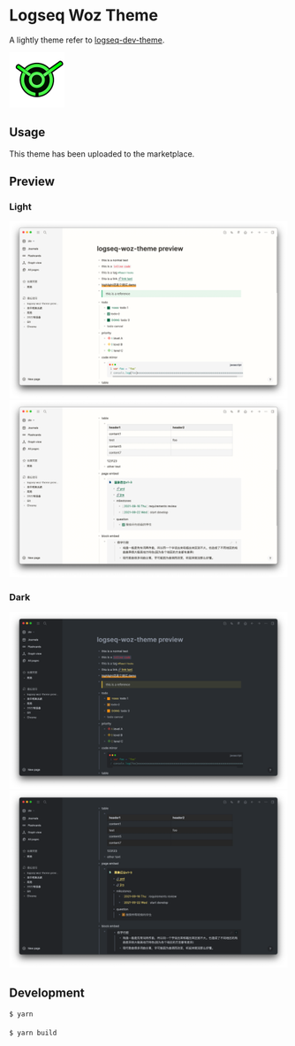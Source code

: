 # Logseq Woz Theme

A lightly theme refer to [logseq-dev-theme](https://github.com/pengx17/logseq-dev-theme).

<img src="./logo.png" width="100" />

## Usage

This theme has been uploaded to the marketplace.

## Preview

### Light
![](./screenshot/light1.png)
![](./screenshot/light2.png)

### Dark
![](./screenshot/dark1.png)
![](./screenshot/dark2.png)

## Development

```sh
$ yarn

$ yarn build
```
